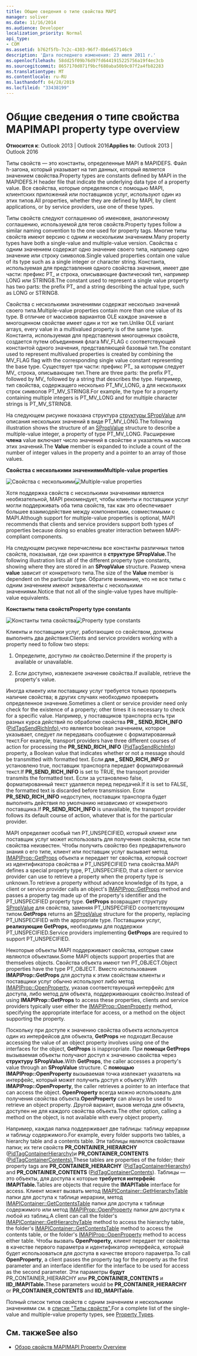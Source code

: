 ```yaml
---
title: Общие сведения о типе свойства MAPI
manager: soliver
ms.date: 11/16/2014
ms.audience: Developer
localization_priority: Normal
api_type:
- COM
ms.assetid: b762f5fb-7c2c-4303-96f7-0b6e657146c9
description: 'Дата последнего изменения: 23 июля 2011 г.'
ms.openlocfilehash: 58dd25f09b76d97fd6441915225756a19f4ec3cb
ms.sourcegitcommit: 8657170d071f9bcf680aba50b9c07f2a4fb82283
ms.translationtype: MT
ms.contentlocale: ru-RU
ms.lasthandoff: 04/28/2019
ms.locfileid: "33438199"
---
```

# <a name="mapi-property-type-overview"></a><span data-ttu-id="53b7c-103">Общие сведения о типе свойства MAPI</span><span class="sxs-lookup"><span data-stu-id="53b7c-103">MAPI property type overview</span></span>
  
<span data-ttu-id="53b7c-104">**Относится к**: Outlook 2013 | Outlook 2016</span><span class="sxs-lookup"><span data-stu-id="53b7c-104">**Applies to**: Outlook 2013 | Outlook 2016</span></span> 
  
<span data-ttu-id="53b7c-105">Типы свойств — это константы, определенные MAPI в MAPIDEFS. Файл h-загона, который указывает на тип данных, который является значением свойства.</span><span class="sxs-lookup"><span data-stu-id="53b7c-105">Property types are constants defined by MAPI in the MAPIDEFS.H header file that indicate the underlying data type of a property value.</span></span> <span data-ttu-id="53b7c-106">Все свойства, которые определяются с помощью MAPI, клиентских приложений или поставщиков услуг, используют один из этих типов.</span><span class="sxs-lookup"><span data-stu-id="53b7c-106">All properties, whether they are defined by MAPI, by client applications, or by service providers, use one of these types.</span></span> 
  
<span data-ttu-id="53b7c-107">Типы свойств следуют соглашению об именовке, аналогичному соглашению, используемой для тегов свойств.</span><span class="sxs-lookup"><span data-stu-id="53b7c-107">Property types follow a similar naming convention to the one used for property tags.</span></span> <span data-ttu-id="53b7c-108">Многие типы свойств имеют версию с одним и нескольким значением.</span><span class="sxs-lookup"><span data-stu-id="53b7c-108">Many property types have both a single-value and multiple-value version.</span></span> <span data-ttu-id="53b7c-109">Свойства с одним значением содержат одно значение своего типа, например одно значение или строку символов.</span><span class="sxs-lookup"><span data-stu-id="53b7c-109">Single valued properties contain one value of its type such as a single integer or character string.</span></span> <span data-ttu-id="53b7c-110">Константа, используемая для представления одного свойства значения, имеет две части: префикс PT_ и строка, описывающие фактический тип, например LONG или STRING8.</span><span class="sxs-lookup"><span data-stu-id="53b7c-110">The constant used to represent a single value property has two parts: the prefix PT_ and a string describing the actual type, such as LONG or STRING8.</span></span> 
  
<span data-ttu-id="53b7c-111">Свойства с несколькими значениями содержат несколько значений своего типа.</span><span class="sxs-lookup"><span data-stu-id="53b7c-111">Multiple-value properties contain more than one value of its type.</span></span> <span data-ttu-id="53b7c-112">В отличие от массивов вариантов OLE каждое значение в многоценном свойстве имеет один и тот же тип.</span><span class="sxs-lookup"><span data-stu-id="53b7c-112">Unlike OLE variant arrays, every value in a multivalued property is of the same type.</span></span> <span data-ttu-id="53b7c-113">Константа, используемая для представления многоценных свойств, создается путем объединения флага MV_FLAG с соответствующей константой одного значения, представляющей базовый тип.</span><span class="sxs-lookup"><span data-stu-id="53b7c-113">The constant used to represent multivalued properties is created by combining the MV_FLAG flag with the corresponding single value constant representing the base type.</span></span> <span data-ttu-id="53b7c-114">Существует три части: префикс PT_ за которым следует MV_ строка, описывающие тип.</span><span class="sxs-lookup"><span data-stu-id="53b7c-114">There are three parts: the prefix PT_ followed by MV_ followed by a string that describes the type.</span></span> <span data-ttu-id="53b7c-115">Например, тип свойства, содержащего несколько PT_MV_LONG, а для нескольких строк символов PT_MV_STRING8.</span><span class="sxs-lookup"><span data-stu-id="53b7c-115">For example, the type for a property containing multiple integers is PT_MV_LONG and for multiple character strings is PT_MV_STRING8.</span></span>
  
<span data-ttu-id="53b7c-116">На следующем рисунке показана структура [структуры SPropValue](spropvalue.md) для описания нескольких значений в виде PT_MV_LONG.</span><span class="sxs-lookup"><span data-stu-id="53b7c-116">The following illustration shows the structure of an [SPropValue](spropvalue.md) structure to describe a multiple-value integer, a property of type PT_MV_LONG.</span></span> <span data-ttu-id="53b7c-117">Расширение **члена** value включает число значений в свойстве и указатель на массив этих значений.</span><span class="sxs-lookup"><span data-stu-id="53b7c-117">The **Value** member is expanded to include a count of the number of integer values in the property and a pointer to an array of those values.</span></span> 
  
<span data-ttu-id="53b7c-118">**Свойства с несколькими значениями**</span><span class="sxs-lookup"><span data-stu-id="53b7c-118">**Multiple-value properties**</span></span>
  
<span data-ttu-id="53b7c-119">![Свойства с несколькими](media/amapi_12.gif "значениями с несколькими значениями")</span><span class="sxs-lookup"><span data-stu-id="53b7c-119">![Multiple-value properties](media/amapi_12.gif "Multiple-value properties")</span></span>
  
<span data-ttu-id="53b7c-120">Хотя поддержка свойств с несколькими значениями является необязательной, MAPI рекомендует, чтобы клиенты и поставщики услуг могли поддерживать оба типа свойств, так как это обеспечивает большее взаимодействие между компонентами, совместимыми с MAPI.</span><span class="sxs-lookup"><span data-stu-id="53b7c-120">Although support for multiple-value properties is optional, MAPI recommends that clients and service providers support both types of properties because doing so enables greater interaction between MAPI-compliant components.</span></span>
  
<span data-ttu-id="53b7c-121">На следующем рисунке перечислены все константы различных типов свойств, показывая, где они хранятся в **структуре SPropValue.**</span><span class="sxs-lookup"><span data-stu-id="53b7c-121">The following illustration lists all of the different property type constants, showing where they are stored in an **SPropValue** structure.</span></span> <span data-ttu-id="53b7c-122">Размер члена **value** зависит от конкретного типа.</span><span class="sxs-lookup"><span data-stu-id="53b7c-122">The size of the **Value** member is dependent on the particular type.</span></span> <span data-ttu-id="53b7c-123">Обратите внимание, что не все типы с одним значением имеют эквиваленты с несколькими значениями.</span><span class="sxs-lookup"><span data-stu-id="53b7c-123">Notice that not all of the single-value types have multiple-value equivalents.</span></span> 
  
<span data-ttu-id="53b7c-124">**Константы типа свойств**</span><span class="sxs-lookup"><span data-stu-id="53b7c-124">**Property type constants**</span></span>
  
<span data-ttu-id="53b7c-125">![Константы типа свойства](media/amapi_11.gif "Константы типа свойства")</span><span class="sxs-lookup"><span data-stu-id="53b7c-125">![Property type constants](media/amapi_11.gif "Property type constants")</span></span>
  
<span data-ttu-id="53b7c-126">Клиенты и поставщики услуг, работающие со свойством, должны выполнять два действия:</span><span class="sxs-lookup"><span data-stu-id="53b7c-126">Clients and service providers working with a property need to follow two steps:</span></span>
  
1. <span data-ttu-id="53b7c-127">Определите, доступно ли свойство.</span><span class="sxs-lookup"><span data-stu-id="53b7c-127">Determine if the property is available or unavailable.</span></span>
    
2. <span data-ttu-id="53b7c-128">Если доступно, извлекаете значение свойства.</span><span class="sxs-lookup"><span data-stu-id="53b7c-128">If available, retrieve the property's value.</span></span>
    
<span data-ttu-id="53b7c-129">Иногда клиенту или поставщику услуг требуется только проверить наличие свойства; в других случаях необходимо проверить определенное значение.</span><span class="sxs-lookup"><span data-stu-id="53b7c-129">Sometimes a client or service provider need only check for the existence of a property; other times it is necessary to check for a specific value.</span></span> <span data-ttu-id="53b7c-130">Например, у поставщиков транспорта есть три разных курса действий по обработке свойства **PR \_ SEND_RICH_INFO** ([PidTagSendRichInfo),](pidtagsendrichinfo-canonical-property.md)что является boolean значением, которое указывает, следует ли передавать сообщение с форматированный текст.</span><span class="sxs-lookup"><span data-stu-id="53b7c-130">For example, transport providers have three different courses of action for processing the **PR\_SEND_RICH_INFO** ([PidTagSendRichInfo](pidtagsendrichinfo-canonical-property.md)) property, a Boolean value that indicates whether or not a message should be transmitted with formatted text.</span></span> <span data-ttu-id="53b7c-131">Если **для \_ SEND_RICH_INFO** pr установлено true, поставщик транспорта передает форматированный текст.</span><span class="sxs-lookup"><span data-stu-id="53b7c-131">If **PR\_SEND_RICH_INFO** is set to TRUE, the transport provider transmits the formatted text.</span></span> <span data-ttu-id="53b7c-132">Если за установлено false, форматированный текст удаляется перед передачей.</span><span class="sxs-lookup"><span data-stu-id="53b7c-132">If it is set to FALSE, the formatted text is discarded before transmission.</span></span> <span data-ttu-id="53b7c-133">Если **PR_SEND_RICH_INFO** недоступен, поставщик транспорта будет выполнять действия по умолчанию независимо от конкретного поставщика.</span><span class="sxs-lookup"><span data-stu-id="53b7c-133">If **PR_SEND_RICH_INFO** is unavailable, the transport provider follows its default course of action, whatever that is for the particular provider.</span></span> 
  
<span data-ttu-id="53b7c-134">MAPI определяет особый тип PT_UNSPECIFIED, который клиент или поставщик услуг может использовать для получения свойства, если тип свойства неизвестен. Чтобы получить свойство без предварительного знания о его типе, клиент или поставщик услуг вызывает метод [IMAPIProp::GetProps](imapiprop-getprops.md) объекта и передает тег свойства, который состоит из идентификатора свойства и PT_UNSPECIFIED типа свойства.</span><span class="sxs-lookup"><span data-stu-id="53b7c-134">MAPI defines a special property type, PT_UNSPECIFIED, that a client or service provider can use to retrieve a property when the property type is unknown.To retrieve a property without advance knowledge of its type, a client or service provider calls an object's [IMAPIProp::GetProps](imapiprop-getprops.md) method and passes a property tag made up of the property's identifier and the PT_UNSPECIFIED property type.</span></span> <span data-ttu-id="53b7c-135">**GetProps** возвращает структуру [SPropValue](spropvalue.md) для свойства, заменяя PT_UNSPECIFIED соответствующим типом.</span><span class="sxs-lookup"><span data-stu-id="53b7c-135">**GetProps** returns an [SPropValue](spropvalue.md) structure for the property, replacing PT_UNSPECIFIED with the appropriate type.</span></span> <span data-ttu-id="53b7c-136">Поставщики услуг, **реализующие GetProps,** необходимы для поддержки PT_UNSPECIFIED.</span><span class="sxs-lookup"><span data-stu-id="53b7c-136">Service providers implementing **GetProps** are required to support PT_UNSPECIFIED.</span></span> 
  
<span data-ttu-id="53b7c-137">Некоторые объекты MAPI поддерживают свойства, которые сами являются объектами.</span><span class="sxs-lookup"><span data-stu-id="53b7c-137">Some MAPI objects support properties that are themselves objects.</span></span> <span data-ttu-id="53b7c-138">Свойства объекта имеют тип PT_OBJECT.</span><span class="sxs-lookup"><span data-stu-id="53b7c-138">Object properties have the type PT_OBJECT.</span></span> <span data-ttu-id="53b7c-139">Вместо использования **IMAPIProp::GetProps** для доступа к этим свойствам клиенты и поставщики услуг обычно используют либо метод [IMAPIProp::OpenProperty,](imapiprop-openproperty.md) указав соответствующий интерфейс для доступа, либо метод для объекта, поддерживающих свойство.</span><span class="sxs-lookup"><span data-stu-id="53b7c-139">Instead of using **IMAPIProp::GetProps** to access these properties, clients and service providers typically user either the [IMAPIProp::OpenProperty](imapiprop-openproperty.md) method, specifying the appropriate interface for access, or a method on the object supporting the property.</span></span> 
  
<span data-ttu-id="53b7c-140">Поскольку при доступе к значению свойства объекта используется один из интерфейсов для объекта, **GetProps** не подходит.</span><span class="sxs-lookup"><span data-stu-id="53b7c-140">Because accessing the value of an object property involves using one of the interfaces for the object, **GetProps** is inappropriate.</span></span> <span data-ttu-id="53b7c-141">При **помощи GetProps** вызываемая объекты получают доступ к значению свойства через **структуру SPropValue.**</span><span class="sxs-lookup"><span data-stu-id="53b7c-141">With **GetProps**, the caller accesses a property's value through an **SPropValue** structure.</span></span> <span data-ttu-id="53b7c-142">С **помощью IMAPIProp::OpenProperty** вызываемая точка извлекает указатель на интерфейс, который может получить доступ к объекту.</span><span class="sxs-lookup"><span data-stu-id="53b7c-142">With **IMAPIProp::OpenProperty**, the caller retrieves a pointer to an interface that can access the object.</span></span> <span data-ttu-id="53b7c-143">**OpenProperty** всегда можно использовать для получения свойства объекта.</span><span class="sxs-lookup"><span data-stu-id="53b7c-143">**OpenProperty** can always be used to retrieve an object property.</span></span> <span data-ttu-id="53b7c-144">Другой вариант, вызов метода для объекта, доступен не для каждого свойства объекта.</span><span class="sxs-lookup"><span data-stu-id="53b7c-144">The other option, calling a method on the object, is not available with every object property.</span></span> 
  
<span data-ttu-id="53b7c-145">Например, каждая папка поддерживает две таблицы: таблицу иерархии и таблицу содержимого.</span><span class="sxs-lookup"><span data-stu-id="53b7c-145">For example, every folder supports two tables, a hierarchy table and a contents table.</span></span> <span data-ttu-id="53b7c-146">Эти таблицы являются свойствами папки; их теги свойств **PR_CONTAINER_HIERARCHY** ([PidTagContainerHierarchy)](pidtagcontainerhierarchy-canonical-property.md)и **PR_CONTAINER_CONTENTS** ([PidTagContainerContents).](pidtagcontainercontents-canonical-property.md)</span><span class="sxs-lookup"><span data-stu-id="53b7c-146">These tables are properties of the folder; their property tags are **PR_CONTAINER_HIERARCHY** ([PidTagContainerHierarchy](pidtagcontainerhierarchy-canonical-property.md)) and **PR_CONTAINER_CONTENTS** ([PidTagContainerContents](pidtagcontainercontents-canonical-property.md)).</span></span> <span data-ttu-id="53b7c-147">Таблицы — это объекты, для доступа к которые **требуется интерфейс IMAPITable.**</span><span class="sxs-lookup"><span data-stu-id="53b7c-147">Tables are objects that require the **IMAPITable** interface for access.</span></span> <span data-ttu-id="53b7c-148">Клиент может вызвать метод [IMAPIContainer::GetHierarchyTable](imapicontainer-gethierarchytable.md) папки для доступа к таблице иерархии, метод [IMAPIContainer::GetContentsTable](imapicontainer-getcontentstable.md) папки для доступа к таблице содержимого или метод [IMAPIProp::OpenProperty](imapiprop-openproperty.md) папки для доступа к любой из таблиц.</span><span class="sxs-lookup"><span data-stu-id="53b7c-148">A client can call the folder's [IMAPIContainer::GetHierarchyTable](imapicontainer-gethierarchytable.md) method to access the hierarchy table, the folder's [IMAPIContainer::GetContentsTable](imapicontainer-getcontentstable.md) method to access the contents table, or the folder's [IMAPIProp::OpenProperty](imapiprop-openproperty.md) method to access either table.</span></span> <span data-ttu-id="53b7c-149">Чтобы вызвать **OpenProperty,** клиент передает тег свойства в качестве первого параметра и идентификатор интерфейса, который будет использоваться для доступа в качестве второго параметра.</span><span class="sxs-lookup"><span data-stu-id="53b7c-149">To call **OpenProperty**, a client passes the property tag for the property as the first parameter and an interface identifier for the interface to be used for access as the second parameter.</span></span> <span data-ttu-id="53b7c-150">Эти параметры **будут** PR_CONTAINER_HIERARCHY или **PR_CONTAINER_CONTENTS** и **IID_IMAPITable.**</span><span class="sxs-lookup"><span data-stu-id="53b7c-150">These parameters would be **PR_CONTAINER_HIERARCHY** or **PR_CONTAINER_CONTENTS** and **IID_IMAPITable**.</span></span>
  
<span data-ttu-id="53b7c-151">Полный список типов свойств с одним значением и несколькими значениями см. в [списке "Типы свойств".](property-types.md)</span><span class="sxs-lookup"><span data-stu-id="53b7c-151">For a complete list of the single-value and multiple-value property types, see [Property Types](property-types.md).</span></span> 
  
## <a name="see-also"></a><span data-ttu-id="53b7c-152">См. также</span><span class="sxs-lookup"><span data-stu-id="53b7c-152">See also</span></span>

- [<span data-ttu-id="53b7c-153">Обзор свойств MAPI</span><span class="sxs-lookup"><span data-stu-id="53b7c-153">MAPI Property Overview</span></span>](mapi-property-overview.md)

